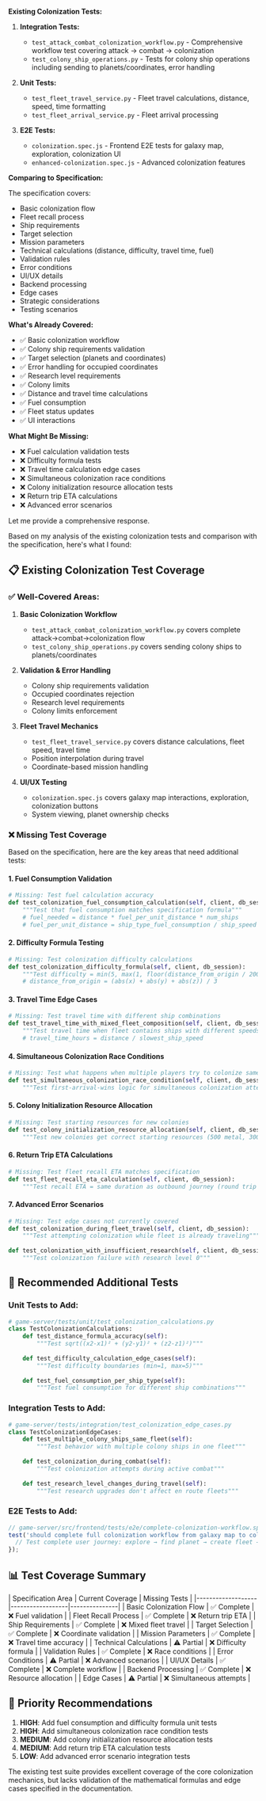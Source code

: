 __Existing Colonization Tests:__

1. __Integration Tests:__

   - `test_attack_combat_colonization_workflow.py` - Comprehensive workflow test covering attack → combat → colonization
   - `test_colony_ship_operations.py` - Tests for colony ship operations including sending to planets/coordinates, error handling

2. __Unit Tests:__

   - `test_fleet_travel_service.py` - Fleet travel calculations, distance, speed, time formatting
   - `test_fleet_arrival_service.py` - Fleet arrival processing

3. __E2E Tests:__

   - `colonization.spec.js` - Frontend E2E tests for galaxy map, exploration, colonization UI
   - `enhanced-colonization.spec.js` - Advanced colonization features

__Comparing to Specification:__

The specification covers:

- Basic colonization flow
- Fleet recall process
- Ship requirements
- Target selection
- Mission parameters
- Technical calculations (distance, difficulty, travel time, fuel)
- Validation rules
- Error conditions
- UI/UX details
- Backend processing
- Edge cases
- Strategic considerations
- Testing scenarios

__What's Already Covered:__

- ✅ Basic colonization workflow
- ✅ Colony ship requirements validation
- ✅ Target selection (planets and coordinates)
- ✅ Error handling for occupied coordinates
- ✅ Research level requirements
- ✅ Colony limits
- ✅ Distance and travel time calculations
- ✅ Fuel consumption
- ✅ Fleet status updates
- ✅ UI interactions

__What Might Be Missing:__

- ❌ Fuel calculation validation tests
- ❌ Difficulty formula tests
- ❌ Travel time calculation edge cases
- ❌ Simultaneous colonization race conditions
- ❌ Colony initialization resource allocation tests
- ❌ Return trip ETA calculations
- ❌ Advanced error scenarios

Let me provide a comprehensive response.

Based on my analysis of the existing colonization tests and comparison with the specification, here's what I found:

## 📋 __Existing Colonization Test Coverage__

### __✅ Well-Covered Areas:__

1. __Basic Colonization Workflow__

   - `test_attack_combat_colonization_workflow.py` covers complete attack→combat→colonization flow
   - `test_colony_ship_operations.py` covers sending colony ships to planets/coordinates

2. __Validation & Error Handling__

   - Colony ship requirements validation
   - Occupied coordinates rejection
   - Research level requirements
   - Colony limits enforcement

3. __Fleet Travel Mechanics__

   - `test_fleet_travel_service.py` covers distance calculations, fleet speed, travel time
   - Position interpolation during travel
   - Coordinate-based mission handling

4. __UI/UX Testing__

   - `colonization.spec.js` covers galaxy map interactions, exploration, colonization buttons
   - System viewing, planet ownership checks

### __❌ Missing Test Coverage__

Based on the specification, here are the key areas that need additional tests:

#### __1. Fuel Consumption Validation__

```python
# Missing: Test fuel calculation accuracy
def test_colonization_fuel_consumption_calculation(self, client, db_session):
    """Test that fuel consumption matches specification formula"""
    # fuel_needed = distance * fuel_per_unit_distance * num_ships
    # fuel_per_unit_distance = ship_type_fuel_consumption / ship_speed
```

#### __2. Difficulty Formula Testing__

```python
# Missing: Test colonization difficulty calculations
def test_colonization_difficulty_formula(self, client, db_session):
    """Test difficulty = min(5, max(1, floor(distance_from_origin / 200)))"""
    # distance_from_origin = (abs(x) + abs(y) + abs(z)) / 3
```

#### __3. Travel Time Edge Cases__

```python
# Missing: Test travel time with different ship combinations
def test_travel_time_with_mixed_fleet_composition(self, client, db_session):
    """Test travel time when fleet contains ships with different speeds"""
    # travel_time_hours = distance / slowest_ship_speed
```

#### __4. Simultaneous Colonization Race Conditions__

```python
# Missing: Test what happens when multiple players try to colonize same planet
def test_simultaneous_colonization_race_condition(self, client, db_session):
    """Test first-arrival-wins logic for simultaneous colonization attempts"""
```

#### __5. Colony Initialization Resource Allocation__

```python
# Missing: Test starting resources for new colonies
def test_colony_initialization_resource_allocation(self, client, db_session):
    """Test new colonies get correct starting resources (500 metal, 300 crystal, 100 deuterium)"""
```

#### __6. Return Trip ETA Calculations__

```python
# Missing: Test fleet recall ETA matches specification
def test_fleet_recall_eta_calculation(self, client, db_session):
    """Test recall ETA = same duration as outbound journey (round trip = 2x distance)"""
```

#### __7. Advanced Error Scenarios__

```python
# Missing: Test edge cases not currently covered
def test_colonization_during_fleet_travel(self, client, db_session):
    """Test attempting colonization while fleet is already traveling"""
    
def test_colonization_with_insufficient_research(self, client, db_session):
    """Test colonization failure with research level 0"""
```

## 🚀 __Recommended Additional Tests__

### __Unit Tests to Add:__

```python
# game-server/tests/unit/test_colonization_calculations.py
class TestColonizationCalculations:
    def test_distance_formula_accuracy(self):
        """Test sqrt((x2-x1)² + (y2-y1)² + (z2-z1)²)"""
    
    def test_difficulty_calculation_edge_cases(self):
        """Test difficulty boundaries (min=1, max=5)"""
    
    def test_fuel_consumption_per_ship_type(self):
        """Test fuel consumption for different ship combinations"""
```

### __Integration Tests to Add:__

```python
# game-server/tests/integration/test_colonization_edge_cases.py
class TestColonizationEdgeCases:
    def test_multiple_colony_ships_same_fleet(self):
        """Test behavior with multiple colony ships in one fleet"""
    
    def test_colonization_during_combat(self):
        """Test colonization attempts during active combat"""
    
    def test_research_level_changes_during_travel(self):
        """Test research upgrades don't affect en route fleets"""
```

### __E2E Tests to Add:__

```javascript
// game-server/src/frontend/tests/e2e/complete-colonization-workflow.spec.js
test('should complete full colonization workflow from galaxy map to colony', async ({ page }) => {
  // Test complete user journey: explore → find planet → create fleet → colonize → verify colony
});
```

## 📊 __Test Coverage Summary__

| Specification Area | Current Coverage | Missing Tests | |-------------------|------------------|---------------| | Basic Colonization Flow | ✅ Complete | ❌ Fuel validation | | Fleet Recall Process | ✅ Complete | ❌ Return trip ETA | | Ship Requirements | ✅ Complete | ❌ Mixed fleet travel | | Target Selection | ✅ Complete | ❌ Coordinate validation | | Mission Parameters | ✅ Complete | ❌ Travel time accuracy | | Technical Calculations | ⚠️ Partial | ❌ Difficulty formula | | Validation Rules | ✅ Complete | ❌ Race conditions | | Error Conditions | ⚠️ Partial | ❌ Advanced scenarios | | UI/UX Details | ✅ Complete | ❌ Complete workflow | | Backend Processing | ✅ Complete | ❌ Resource allocation | | Edge Cases | ⚠️ Partial | ❌ Simultaneous attempts |

## 🎯 __Priority Recommendations__

1. __HIGH__: Add fuel consumption and difficulty formula unit tests
2. __HIGH__: Add simultaneous colonization race condition tests
3. __MEDIUM__: Add colony initialization resource allocation tests
4. __MEDIUM__: Add return trip ETA calculation tests
5. __LOW__: Add advanced error scenario integration tests

The existing test suite provides excellent coverage of the core colonization mechanics, but lacks validation of the mathematical formulas and edge cases specified in the documentation.
